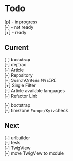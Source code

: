 # Todo

[p] - in progress  
[-] - not ready  
[+] - ready  

## Current

[-] bootstrap  
[-] deptrac  
[-] Article  
    [-] Repository  
        [-] SearchCriteria *WHERE*  
            [+] Single Filter  
        [-] Article available languages  
[-] Refactor Link  

[-] bootstrap  
    [-] timezone `Europe/Kyiv` check  

## Next

[-] urlbuilder  
[-] tests  
    [-] TwigView  
[-] move TwigView to module  
